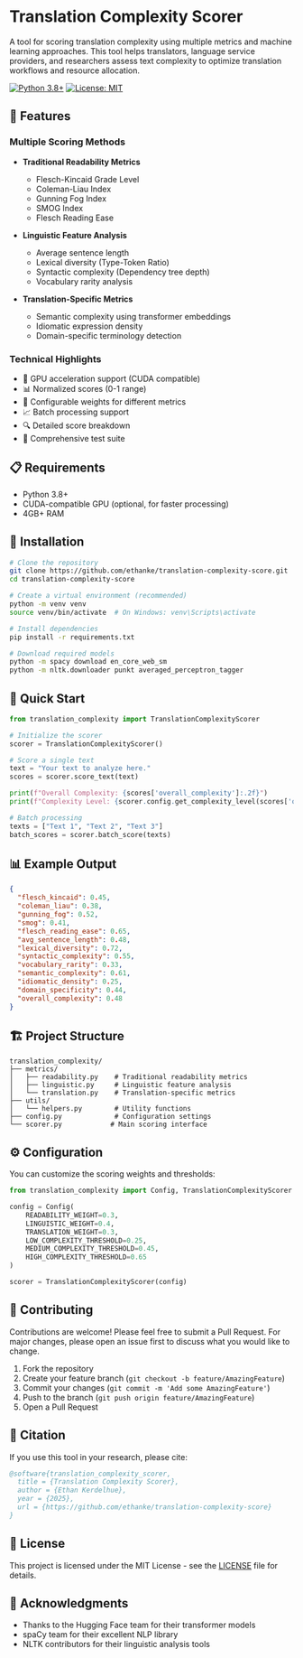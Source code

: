 # Translation Complexity Scorer

A tool for scoring translation complexity using multiple metrics and machine learning approaches. This tool helps translators, language service providers, and researchers assess text complexity to optimize translation workflows and resource allocation.

[![Python 3.8+](https://img.shields.io/badge/python-3.8+-blue.svg)](https://www.python.org/downloads/)
[![License: MIT](https://img.shields.io/badge/License-MIT-yellow.svg)](https://opensource.org/licenses/MIT)

## 🌟 Features

### Multiple Scoring Methods
- **Traditional Readability Metrics**
  - Flesch-Kincaid Grade Level
  - Coleman-Liau Index
  - Gunning Fog Index
  - SMOG Index
  - Flesch Reading Ease

- **Linguistic Feature Analysis**
  - Average sentence length
  - Lexical diversity (Type-Token Ratio)
  - Syntactic complexity (Dependency tree depth)
  - Vocabulary rarity analysis

- **Translation-Specific Metrics**
  - Semantic complexity using transformer embeddings
  - Idiomatic expression density
  - Domain-specific terminology detection

### Technical Highlights
- 🚀 GPU acceleration support (CUDA compatible)
- 📊 Normalized scores (0-1 range)
- 🎯 Configurable weights for different metrics
- 📈 Batch processing support
- 🔍 Detailed score breakdown
- 🧪 Comprehensive test suite

## 📋 Requirements

- Python 3.8+
- CUDA-compatible GPU (optional, for faster processing)
- 4GB+ RAM

## 🔧 Installation

```bash
# Clone the repository
git clone https://github.com/ethanke/translation-complexity-score.git
cd translation-complexity-score

# Create a virtual environment (recommended)
python -m venv venv
source venv/bin/activate  # On Windows: venv\Scripts\activate

# Install dependencies
pip install -r requirements.txt

# Download required models
python -m spacy download en_core_web_sm
python -m nltk.downloader punkt averaged_perceptron_tagger
```

## 🚀 Quick Start

```python
from translation_complexity import TranslationComplexityScorer

# Initialize the scorer
scorer = TranslationComplexityScorer()

# Score a single text
text = "Your text to analyze here."
scores = scorer.score_text(text)

print(f"Overall Complexity: {scores['overall_complexity']:.2f}")
print(f"Complexity Level: {scorer.config.get_complexity_level(scores['overall_complexity'])}")

# Batch processing
texts = ["Text 1", "Text 2", "Text 3"]
batch_scores = scorer.batch_score(texts)
```

## 📊 Example Output

```json
{
  "flesch_kincaid": 0.45,
  "coleman_liau": 0.38,
  "gunning_fog": 0.52,
  "smog": 0.41,
  "flesch_reading_ease": 0.65,
  "avg_sentence_length": 0.48,
  "lexical_diversity": 0.72,
  "syntactic_complexity": 0.55,
  "vocabulary_rarity": 0.33,
  "semantic_complexity": 0.61,
  "idiomatic_density": 0.25,
  "domain_specificity": 0.44,
  "overall_complexity": 0.48
}
```

## 🏗️ Project Structure

```
translation_complexity/
├── metrics/
│   ├── readability.py    # Traditional readability metrics
│   ├── linguistic.py     # Linguistic feature analysis
│   └── translation.py    # Translation-specific metrics
├── utils/
│   └── helpers.py        # Utility functions
├── config.py             # Configuration settings
└── scorer.py            # Main scoring interface
```

## ⚙️ Configuration

You can customize the scoring weights and thresholds:

```python
from translation_complexity import Config, TranslationComplexityScorer

config = Config(
    READABILITY_WEIGHT=0.3,
    LINGUISTIC_WEIGHT=0.4,
    TRANSLATION_WEIGHT=0.3,
    LOW_COMPLEXITY_THRESHOLD=0.25,
    MEDIUM_COMPLEXITY_THRESHOLD=0.45,
    HIGH_COMPLEXITY_THRESHOLD=0.65
)

scorer = TranslationComplexityScorer(config)
```

## 🤝 Contributing

Contributions are welcome! Please feel free to submit a Pull Request. For major changes, please open an issue first to discuss what you would like to change.

1. Fork the repository
2. Create your feature branch (`git checkout -b feature/AmazingFeature`)
3. Commit your changes (`git commit -m 'Add some AmazingFeature'`)
4. Push to the branch (`git push origin feature/AmazingFeature`)
5. Open a Pull Request

## 📝 Citation

If you use this tool in your research, please cite:

```bibtex
@software{translation_complexity_scorer,
  title = {Translation Complexity Scorer},
  author = {Ethan Kerdelhue},
  year = {2025},
  url = {https://github.com/ethanke/translation-complexity-score}
}
```

## 📄 License

This project is licensed under the MIT License - see the [LICENSE](LICENSE) file for details.

## 🙏 Acknowledgments

- Thanks to the Hugging Face team for their transformer models
- spaCy team for their excellent NLP library
- NLTK contributors for their linguistic analysis tools 
